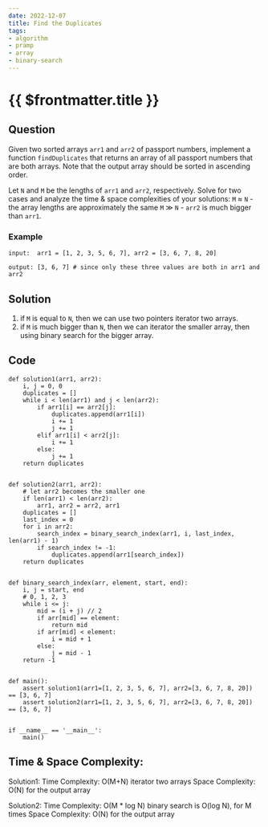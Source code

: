 ```yaml
---
date: 2022-12-07
title: Find the Duplicates
tags:
- algorithm
- pramp 
- array
- binary-search
---
```

# {{ $frontmatter.title }}

## Question
Given two sorted arrays `arr1` and `arr2` of passport numbers, 
implement a function `findDuplicates` that returns an array of all passport numbers that are both arrays. 
Note that the output array should be sorted in ascending order.

Let `N` and `M` be the lengths of `arr1` and `arr2`, respectively. 
Solve for two cases and analyze the time & space complexities of your solutions: 
`M` ≈ `N` - the array lengths are approximately the same 
`M` ≫ `N` - `arr2` is much bigger than `arr1`.

### Example
```
input:  arr1 = [1, 2, 3, 5, 6, 7], arr2 = [3, 6, 7, 8, 20]

output: [3, 6, 7] # since only these three values are both in arr1 and arr2
```

## Solution

1. if `M` is equal to `N`, then we can use two pointers iterator two arrays.
2. if `M` is much bigger than `N`, then we can iterator the smaller array, then using binary search for the bigger array.

## Code
```python3
def solution1(arr1, arr2):
    i, j = 0, 0
    duplicates = []
    while i < len(arr1) and j < len(arr2):
        if arr1[i] == arr2[j]:
            duplicates.append(arr1[i])
            i += 1
            j += 1
        elif arr1[i] < arr2[j]:
            i += 1
        else:
            j += 1
    return duplicates


def solution2(arr1, arr2):
    # let arr2 becomes the smaller one
    if len(arr1) < len(arr2):
        arr1, arr2 = arr2, arr1
    duplicates = []
    last_index = 0
    for i in arr2:
        search_index = binary_search_index(arr1, i, last_index, len(arr1) - 1)
        if search_index != -1:
            duplicates.append(arr1[search_index])
    return duplicates


def binary_search_index(arr, element, start, end):
    i, j = start, end
    # 0, 1, 2, 3
    while i <= j:
        mid = (i + j) // 2
        if arr[mid] == element:
            return mid
        if arr[mid] < element:
            i = mid + 1
        else:
            j = mid - 1
    return -1


def main():
    assert solution1(arr1=[1, 2, 3, 5, 6, 7], arr2=[3, 6, 7, 8, 20]) == [3, 6, 7]
    assert solution2(arr1=[1, 2, 3, 5, 6, 7], arr2=[3, 6, 7, 8, 20]) == [3, 6, 7]


if __name__ == '__main__':
    main()
```

## Time & Space Complexity:
Solution1:
Time Complexity: O(M+N) iterator two arrays
Space Complexity: O(N) for the output array

Solution2:
Time Complexity: O(M * log N) binary search is O(log N), for M times
Space Complexity: O(N) for the output array
